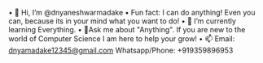 •	👋 Hi, I’m @dnyaneshwarmadake
•	Fun fact: I can do anything! Even you can, because its in your mind what you want to do!
•	🌱 I’m currently learning Everything.
•	💞️Ask me about "Anything". If you are new to the world of Computer Science I am here to help your grow!
•	📫 Email: dnyamadake12345@gmail.com Whatsapp/Phone: +919359896953 
